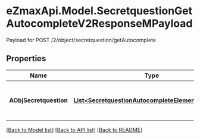 # eZmaxApi.Model.SecretquestionGetAutocompleteV2ResponseMPayload
Payload for POST /2/object/secretquestion/getAutocomplete

## Properties

Name | Type | Description | Notes
------------ | ------------- | ------------- | -------------
**AObjSecretquestion** | [**List&lt;SecretquestionAutocompleteElementResponse&gt;**](SecretquestionAutocompleteElementResponse.md) | An array of Secretquestion autocomplete element response. | 

[[Back to Model list]](../README.md#documentation-for-models) [[Back to API list]](../README.md#documentation-for-api-endpoints) [[Back to README]](../README.md)

